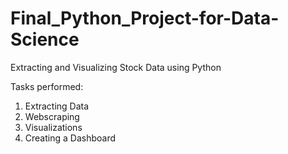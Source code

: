 # Final_Python_Project-for-Data-Science
Extracting and Visualizing Stock Data using Python

Tasks performed:
1. Extracting Data
2. Webscraping
3. Visualizations
4. Creating a Dashboard
